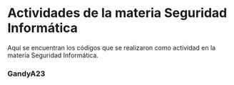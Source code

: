 # Actividades de la materia Seguridad Informática

Aquí se encuentran los códigos que se realizaron como actividad en la materia Seguridad Informática. 

### GandyA23

